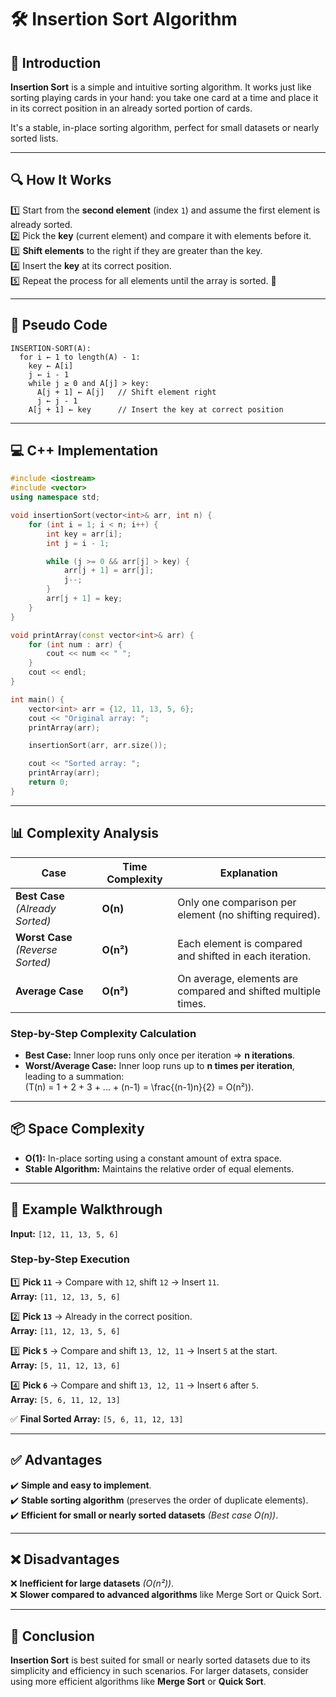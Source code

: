# 🛠️ Insertion Sort Algorithm

## 📌 Introduction

**Insertion Sort** is a simple and intuitive sorting algorithm. It works just like sorting playing cards in your hand: you take one card at a time and place it in its correct position in an already sorted portion of cards.

It's a stable, in-place sorting algorithm, perfect for small datasets or nearly sorted lists.

---

## 🔍 How It Works

1️⃣ Start from the **second element** (index `1`) and assume the first element is already sorted.\
2️⃣ Pick the **key** (current element) and compare it with elements before it.\
3️⃣ **Shift elements** to the right if they are greater than the key.\
4️⃣ Insert the **key** at its correct position.\
5️⃣ Repeat the process for all elements until the array is sorted. 🎉

---

## 📝 Pseudo Code

```plaintext
INSERTION-SORT(A):
  for i ← 1 to length(A) - 1:
    key ← A[i]
    j ← i - 1
    while j ≥ 0 and A[j] > key:
      A[j + 1] ← A[j]   // Shift element right
      j ← j - 1
    A[j + 1] ← key      // Insert the key at correct position
```

---

## 💻 C++ Implementation

```cpp
#include <iostream>
#include <vector>
using namespace std;

void insertionSort(vector<int>& arr, int n) {
    for (int i = 1; i < n; i++) {
        int key = arr[i];
        int j = i - 1;

        while (j >= 0 && arr[j] > key) {
            arr[j + 1] = arr[j];
            j--;
        }
        arr[j + 1] = key;
    }
}

void printArray(const vector<int>& arr) {
    for (int num : arr) {
        cout << num << " ";
    }
    cout << endl;
}

int main() {
    vector<int> arr = {12, 11, 13, 5, 6};
    cout << "Original array: ";
    printArray(arr);

    insertionSort(arr, arr.size());

    cout << "Sorted array: ";
    printArray(arr);
    return 0;
}
```

---

## 📊 Complexity Analysis

| Case                              | Time Complexity | Explanation                                                   |
| --------------------------------- | --------------- | ------------------------------------------------------------- |
| **Best Case** _(Already Sorted)_  | **O(n)**        | Only one comparison per element (no shifting required).       |
| **Worst Case** _(Reverse Sorted)_ | **O(n²)**       | Each element is compared and shifted in each iteration.       |
| **Average Case**                  | **O(n²)**       | On average, elements are compared and shifted multiple times. |

### **Step-by-Step Complexity Calculation**

- **Best Case:** Inner loop runs only once per iteration ⇒ **n iterations**.
- **Worst/Average Case:** Inner loop runs up to **n times per iteration**, leading to a summation:  
  \(T(n) = 1 + 2 + 3 + ... + (n-1) = \frac{(n-1)n}{2} = O(n²)\).

---

## 📦 Space Complexity

- **O(1):** In-place sorting using a constant amount of extra space.
- **Stable Algorithm:** Maintains the relative order of equal elements.

---

## 🎯 Example Walkthrough

**Input:** `[12, 11, 13, 5, 6]`

### **Step-by-Step Execution**

1️⃣ **Pick `11`** → Compare with `12`, shift `12` → Insert `11`.  
 **Array:** `[11, 12, 13, 5, 6]`

2️⃣ **Pick `13`** → Already in the correct position.  
 **Array:** `[11, 12, 13, 5, 6]`

3️⃣ **Pick `5`** → Compare and shift `13, 12, 11` → Insert `5` at the start.  
 **Array:** `[5, 11, 12, 13, 6]`

4️⃣ **Pick `6`** → Compare and shift `13, 12, 11` → Insert `6` after `5`.  
 **Array:** `[5, 6, 11, 12, 13]`

✅ **Final Sorted Array:** `[5, 6, 11, 12, 13]`

---

## ✅ Advantages

✔️ **Simple and easy to implement**.  
✔️ **Stable sorting algorithm** (preserves the order of duplicate elements).  
✔️ **Efficient for small or nearly sorted datasets** _(Best case O(n))_.

---

## ❌ Disadvantages

❌ **Inefficient for large datasets** _(O(n²))_.  
❌ **Slower compared to advanced algorithms** like Merge Sort or Quick Sort.

---

## 🚀 Conclusion

**Insertion Sort** is best suited for small or nearly sorted datasets due to its simplicity and efficiency in such scenarios. For larger datasets, consider using more efficient algorithms like **Merge Sort** or **Quick Sort**.
